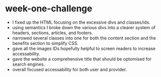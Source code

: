 # week-one-challenge

- I fixed up the HTML focusing on the excessive divs and classes/ids. 
- using semantics I broke down the various divs into a clearer system of headers, sections, articles, and footers.
- narrowed several classes into one for both the content section and the benefits section to simplify CSS.
- gave all the images IDs hopefully helpful to screen readers to increase accessability. 
- gave the website a comprehensive title that should be optomised for search engines.
- overall focused accessability for both user and provider.
